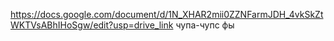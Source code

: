 https://docs.google.com/document/d/1N_XHAR2mii0ZZNFarmJDH_4vkSkZtWKTVsABhIHoSgw/edit?usp=drive_link
чупа-чупс
фы
